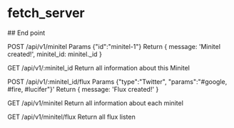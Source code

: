 # fetch_server

## End point

POST /api/v1/minitel
Params {"id":"minitel-1"}
Return { message: 'Minitel created!', minitel_id: minitel._id }

GET /api/v1/:minitel_id
Return all information about this Minitel

POST /api/v1/:minitel_id/flux
Params {"type":"Twitter", "params":"#google, #fire, #lucifer"}'
Return { message: 'Flux created!' }

GET /api/v1/minitel
Return all information about each minitel

GET /api/v1/minitel/flux
Return all flux listen
